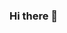 ### Hi there 👋

<!--
**ramirez-justin/ramirez-justin** is a ✨ _special_ ✨ repository because its `README.md` (this file) appears on your GitHub profile.

Here are some ideas to get you started:

- 🔭 I’m currently working on my bachelors in Computer Science @ Georgia State University
- 🌱 I’m currently learning more things than I can fit in my brain; mostly Java, Python, C and bash
- 👯 I’m looking to collaborate on any open source projects I can contribute towards and learn something
- 🤔 I’m looking for help with learning as much as I can 
-->
